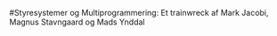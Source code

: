 #Styresystemer og Multiprogrammering:
Et trainwreck af Mark Jacobi, Magnus Stavngaard og Mads Ynddal
